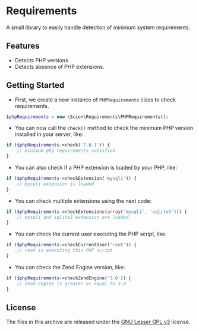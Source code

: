 # Requirements
A small library to easily handle detection of minimum system requirements.

## Features
* Detects PHP versions
* Detects absence of PHP extensions.

## Getting Started
* First, we create a new instance of `PHPRequirements` class to check requirements. 
```php
$phpRequirements = new \Scion\Requirements\PHPRequirements();
```

* You can now call the `check()` method to check the minimum PHP version installed in your server, like:
```php
if ($phpRequirements->check('7.0.1')) {
	// minimum php requirements satisfied
}
```

* You can also check if a PHP extension is loaded by your PHP, like:
```php
if ($phpRequirements->checkExtension('mysqli')) {
	// mysqli extension is loaded
}
```

* You can check multiple extensions using the next code:
```php
if ($phpRequirements->checkExtensions(array('mysqli', 'sqlite3'))) {
	// mysqli and sqlite3 extension are loaded
}
```

* You can check the current user executing the PHP script, like:
```php
if ($phpRequirements->checkCurrentUser('root')) {
	// root is executing this PHP script
}
```

* You can check the Zend Engine version, like:
```php
if ($phpRequirements->checkZendEngine('3.0')) {
	// Zend Engine is greater or equal to 3.0
}
```

## License
The files in this archive are released under the [GNU Lesser GPL v3](LICENSE.md) license.
